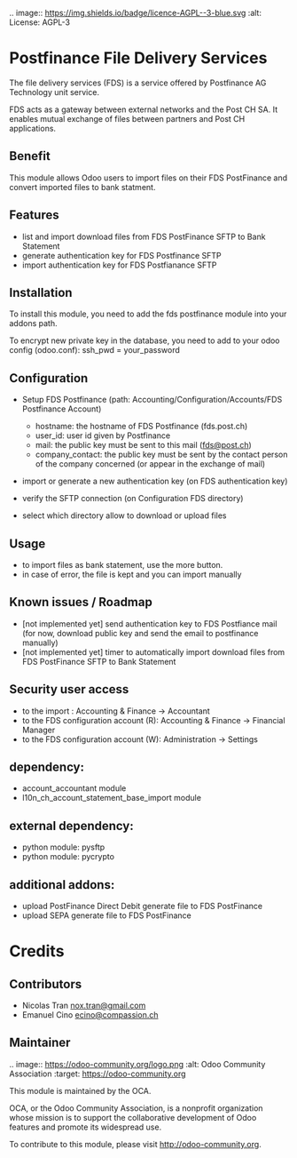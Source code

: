 .. image:: https://img.shields.io/badge/licence-AGPL--3-blue.svg
    :alt: License: AGPL-3

Postfinance File Delivery Services
==================================
The file delivery services (FDS) is a service offered by Postfinance AG Technology unit service.

FDS acts as a gateway between external networks and the Post CH SA. It enables mutual exchange of files between partners and Post CH applications.

Benefit
-------
This module allows Odoo users to import files on their FDS PostFinance and convert imported files to bank statment.

Features
--------
* list and import download files from FDS PostFinance SFTP to Bank Statement
* generate authentication key for FDS Postfinance SFTP
* import authentication key for FDS Postfianance SFTP

Installation
------------
To install this module, you need to add the fds postfinance module into your addons path.

To encrypt new private key in the database, you need to add to your odoo config (odoo.conf): ssh_pwd = your_password

Configuration
-------------
* Setup FDS Postfinance (path: Accounting/Configuration/Accounts/FDS Postfinance Account)

    * hostname: the hostname of FDS Postfinance (fds.post.ch)
    * user_id: user id given by Postfinance
    * mail: the public key must be sent to this mail (fds@post.ch)
    * company_contact: the public key must be sent by the contact person of the company concerned (or appear in the exchange of mail)
* import or generate a new authentication key (on FDS authentication key)
* verify the SFTP connection (on Configuration FDS directory)
* select which directory allow to download or upload files

Usage
-----
* to import files as bank statement, use the more button.
* in case of error, the file is kept and you can import manually

Known issues / Roadmap
----------------------
* [not implemented yet] send authentication key to FDS Postfiance mail
  (for now, download public key and send the email to postfinance manually)
* [not implemented yet] timer to automatically import download files from FDS PostFinance SFTP to Bank Statement

Security user access
--------------------
* to the import : Accounting & Finance -> Accountant
* to the FDS configuration account (R): Accounting & Finance -> Financial Manager
* to the FDS configuration account (W): Administration -> Settings

dependency:
-----------
* account_accountant module
* l10n_ch_account_statement_base_import module

external dependency:
--------------------
* python module: pysftp
* python module: pycrypto

additional addons:       
------------------
* upload PostFinance Direct Debit generate file to FDS PostFinance
* upload SEPA generate file to FDS PostFinance

Credits
=======

Contributors
------------

* Nicolas Tran <nox.tran@gmail.com>
* Emanuel Cino <ecino@compassion.ch>

Maintainer
----------

.. image:: https://odoo-community.org/logo.png
   :alt: Odoo Community Association
   :target: https://odoo-community.org

This module is maintained by the OCA.

OCA, or the Odoo Community Association, is a nonprofit organization whose
mission is to support the collaborative development of Odoo features and
promote its widespread use.

To contribute to this module, please visit http://odoo-community.org.
